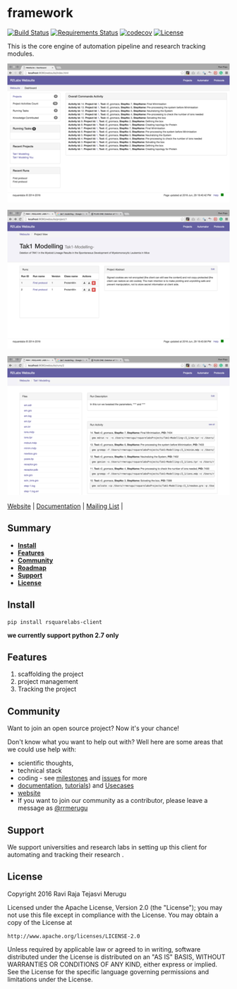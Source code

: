 # framework

[![Build Status](https://travis-ci.org/rsquarelabs/core-client.svg?branch=dev)](https://travis-ci.org/rsquarelabs/core-client)
[![Requirements Status](https://requires.io/github/rsquarelabs/core-client/requirements.svg?branch=dev)](https://requires.io/github/rsquarelabs/core-client/requirements/?branch=dev)
[![codecov](https://codecov.io/gh/rsquarelabs/core-client/branch/dev/graph/badge.svg)](https://codecov.io/gh/rsquarelabs/core-client)
[![License](http://img.shields.io/:license-apache-blue.svg?style=flat-square)](http://www.apache.org/licenses/LICENSE-2.0.html)



This is the core engine of automation pipeline and research tracking modules.



![Homepage](docs/_images/demo/homepage.png)

![Project View](docs/_images/demo/project-view.png)

![Project Run View ](docs/_images/demo/run.png)


[Website](http://rsquarelabs.com) |
[Documentation](https://developers.rsquarelabs.com/core-client/) |
[Mailing List](https://groups.google.com/d/forum/rsquarelabs-core) |



## Summary
- [**Install**](#install)
- [**Features**](#features)
- [**Community**](#community)
- [**Roadmap**](#roadmap)
- [**Support**](#support)
- [**License**](#license)


## Install
```
pip install rsquarelabs-client
```
**we currently support python 2.7 only**

 
## Features
1. scaffolding the project
2. project management
3. Tracking the project


## Community
Want to join an open source project? Now it's your chance!

Don't know what you want to help out with? Well here are some areas that we could use help with:

- scientific thoughts,
- technical stack
- coding - see [milestones](https://github.com/rsquarelabs/core-client/milestones) and [issues](https://github.com/rsquarelabs/core-client/issues) for more
- [documentation](http://developers.rsquarelabs.com/core-client/), [tutorials](http://developers.rsquarelabs.com/core-client/user-guide/tutorial/)) and [Usecases](http://developers.rsquarelabs.com/core-client/user-guide/usercases/)
- [website](http://developers.rsquarelabs.com)
- If you want to join our community as a contributor, please leave a message as [@rrmerugu](https://twitter.com/rrmerugu)


 
## Support

We support universities and research labs in setting up this client for automating and tracking their research .

## License

Copyright 2016 Ravi Raja Tejasvi Merugu

Licensed under the Apache License, Version 2.0 (the "License"); you may 
not use this file except in compliance with the License. You may obtain 
a copy of the License at

    http://www.apache.org/licenses/LICENSE-2.0
    
Unless required by applicable law or agreed to in writing, software 
distributed under the License is distributed on an "AS IS" BASIS, WITHOUT 
WARRANTIES OR CONDITIONS OF ANY KIND, either express or implied. See the 
License for the specific language governing permissions and limitations 
under the License.